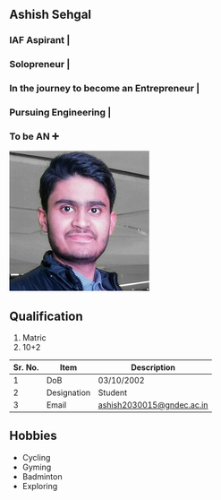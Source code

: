 
## Ashish Sehgal

### IAF Aspirant |
### Solopreneur |
### In the journey to become an Entrepreneur |
### Pursuing Engineering |
### To be AN ➕

![Display picture](Photos/A_S.jpg)

## Qualification

1. Matric 
2. 10+2

| Sr. No. | Item        | Description               |
| ------- | ----------- | ------------------------- |
| 1       | DoB         | 03/10/2002                |
| 2       | Designation | Student                   |
| 3       | Email       | ashish2030015@gndec.ac.in |

## Hobbies

- Cycling
- Gyming
- Badminton
- Exploring
